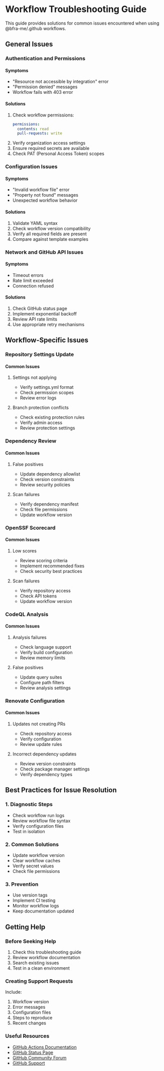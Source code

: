 # Workflow Troubleshooting Guide

This guide provides solutions for common issues encountered when using @bfra-me/.github workflows.

## General Issues

### Authentication and Permissions

#### Symptoms
- "Resource not accessible by integration" error
- "Permission denied" messages
- Workflow fails with 403 error

#### Solutions
1. Check workflow permissions:
   ```yaml
   permissions:
     contents: read
     pull-requests: write
   ```
2. Verify organization access settings
3. Ensure required secrets are available
4. Check PAT (Personal Access Token) scopes

### Configuration Issues

#### Symptoms
- "Invalid workflow file" error
- "Property not found" messages
- Unexpected workflow behavior

#### Solutions
1. Validate YAML syntax
2. Check workflow version compatibility
3. Verify all required fields are present
4. Compare against template examples

### Network and GitHub API Issues

#### Symptoms
- Timeout errors
- Rate limit exceeded
- Connection refused

#### Solutions
1. Check GitHub status page
2. Implement exponential backoff
3. Review API rate limits
4. Use appropriate retry mechanisms

## Workflow-Specific Issues

### Repository Settings Update

#### Common Issues
1. Settings not applying
   - Verify settings.yml format
   - Check permission scopes
   - Review error logs

2. Branch protection conflicts
   - Check existing protection rules
   - Verify admin access
   - Review protection settings

### Dependency Review

#### Common Issues
1. False positives
   - Update dependency allowlist
   - Check version constraints
   - Review security policies

2. Scan failures
   - Verify dependency manifest
   - Check file permissions
   - Update workflow version

### OpenSSF Scorecard

#### Common Issues
1. Low scores
   - Review scoring criteria
   - Implement recommended fixes
   - Check security best practices

2. Scan failures
   - Verify repository access
   - Check API tokens
   - Update workflow version

### CodeQL Analysis

#### Common Issues
1. Analysis failures
   - Check language support
   - Verify build configuration
   - Review memory limits

2. False positives
   - Update query suites
   - Configure path filters
   - Review analysis settings

### Renovate Configuration

#### Common Issues
1. Updates not creating PRs
   - Check repository access
   - Verify configuration
   - Review update rules

2. Incorrect dependency updates
   - Review version constraints
   - Check package manager settings
   - Verify dependency types

## Best Practices for Issue Resolution

### 1. Diagnostic Steps
- Check workflow run logs
- Review workflow file syntax
- Verify configuration files
- Test in isolation

### 2. Common Solutions
- Update workflow version
- Clear workflow caches
- Verify secret values
- Check file permissions

### 3. Prevention
- Use version tags
- Implement CI testing
- Monitor workflow logs
- Keep documentation updated

## Getting Help

### Before Seeking Help
1. Check this troubleshooting guide
2. Review workflow documentation
3. Search existing issues
4. Test in a clean environment

### Creating Support Requests
Include:
1. Workflow version
2. Error messages
3. Configuration files
4. Steps to reproduce
5. Recent changes

### Useful Resources
- [GitHub Actions Documentation](https://docs.github.com/en/actions)
- [GitHub Status Page](https://www.githubstatus.com/)
- [GitHub Community Forum](https://github.community/)
- [GitHub Support](https://support.github.com/)
